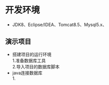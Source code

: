 # 开发环境

* JDK8、Eclipse/IDEA、Tomcat8.5、Mysql5.x、

## 演示项目

* 搭建项目的运行环境
  <br>1.准备数据库工具
  <br>2.导入项目的数据库脚本
* java连接数据库
  <br>1. 
